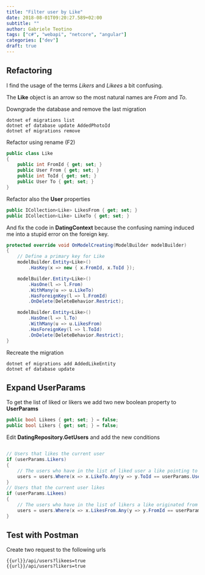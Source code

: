 ```yaml
---
title: "Filter user by Like"
date: 2018-08-01T09:20:27.589+02:00
subtitle: ""
author: Gabriele Teotino
tags: ["c#", "webapi", "netcore", "angular"]
categories: ["dev"]
draft: true
---
```


## Refactoring

I find the usage of the terms *Likers* and *Likees* a bit confusing.

The **Like** object is an arrow so the most natural names are *From* and *To*.

Downgrade the database and remove the last migration

```shell
dotnet ef migrations list
dotnet ef database update AddedPhotoId
dotnet ef migrations remove
```

Refactor using rename (F2)

```csharp
public class Like
{
    public int FromId { get; set; }
    public User From { get; set; }
    public int ToId { get; set; }
    public User To { get; set; }
}
```

Refactor also the **User** properties

```csharp
public ICollection<Like> LikesFrom { get; set; }
public ICollection<Like> LikeTo { get; set; }
```

And fix the code in **DatingContext** because the confusing naming induced me into a stupid error on the foreign key.
```csharp
protected override void OnModelCreating(ModelBuilder modelBuilder)
{
    // Define a primary key for Like
    modelBuilder.Entity<Like>()
        .HasKey(x => new { x.FromId, x.ToId });

    modelBuilder.Entity<Like>()
        .HasOne(l => l.From)
        .WithMany(u => u.LikeTo)
        .HasForeignKey(l => l.FromId)
        .OnDelete(DeleteBehavior.Restrict);

    modelBuilder.Entity<Like>()
        .HasOne(l => l.To)
        .WithMany(u => u.LikesFrom)
        .HasForeignKey(l => l.ToId)
        .OnDelete(DeleteBehavior.Restrict);
}
```

Recreate the migration

```shell
dotnet ef migrations add AddedLikeEntity
dotnet ef database update
```

## Expand UserParams

To get the list of liked or likers we add two new boolean property to **UserParams**

```csharp
public bool Likees { get; set; } = false;
public bool Likers { get; set; } = false;
```

Edit **DatingRepository.GetUsers** and add the new conditions

```csharp

// Users that likes the current user
if (userParams.Likers)
{
    // The users who have in the list of liked user a like pointing to the current user
    users = users.Where(x => x.LikeTo.Any(y => y.ToId == userParams.UserId));
}
// Users that the current user likes
if (userParams.Likees)
{
    // The users who have in the list of likers a like originated from the current user
    users = users.Where(x => x.LikesFrom.Any(y => y.FromId == userParams.UserId));
}
```

## Test with Postman

Create two request to the following urls

```
{{url}}/api/users?likees=true
{{url}}/api/users?likers=true
```
